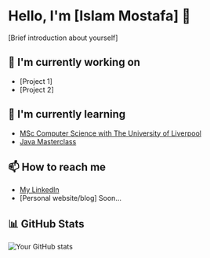 # Hello, I'm [Islam Mostafa] 👋

[Brief introduction about yourself]

## 🔭 I'm currently working on
- [Project 1]
- [Project 2]

## 🌱 I'm currently learning
- [MSc Computer Science with The University of Liverpool](https://online.liverpool.ac.uk/programmes/msc-computer-science/)
- [Java Masterclass](https://www.udemy.com/course/java-the-complete-java-developer-course/?couponCode=BFCPSALE24)

## 📫 How to reach me
- [My LinkedIn](https://www.linkedin.com/in/islamostafa/)
- [Personal website/blog] Soon...


## 📊 GitHub Stats
![Your GitHub stats](https://github-readme-stats.vercel.app/api?username=islamostafa&show_icons=true)

